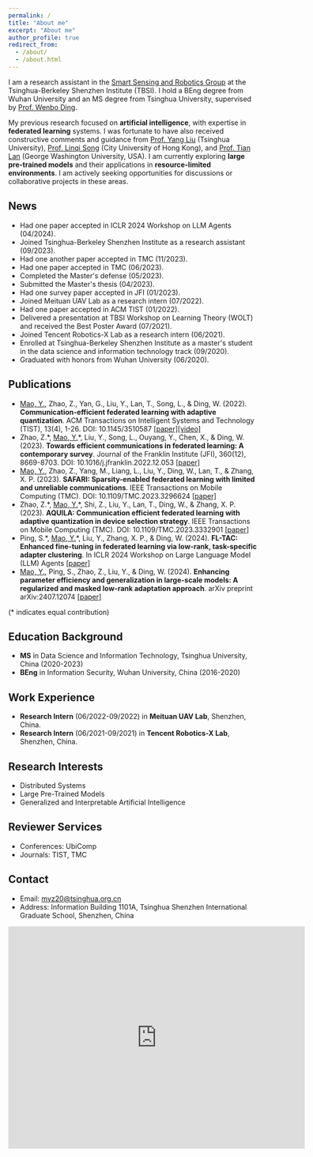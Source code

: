 ```yaml
---
permalink: /
title: "About me"
excerpt: "About me"
author_profile: true
redirect_from: 
  - /about/
  - /about.html
---
```


I am a research assistant in the [Smart Sensing and Robotics Group](https://ssr-group.net/) at the Tsinghua-Berkeley Shenzhen Institute (TBSI). I hold a BEng degree from Wuhan University and an MS degree from Tsinghua University, supervised by [Prof. Wenbo Ding](https://www.tbsi.edu.cn/dwb_en/main.htm).

My previous research focused on **artificial intelligence**, with expertise in **federated learning** systems. I was fortunate to have also received constructive comments and guidance from [Prof. Yang Liu](https://air.tsinghua.edu.cn/en/info/1046/1197.htm) (Tsinghua University), [Prof. Linqi Song](https://scholars.cityu.edu.hk/en/persons/linqi-song(a665d7a3-8847-404d-a56a-2b10b470327c).html) (City University of Hong Kong), and [Prof. Tian Lan](https://www.seas.gwu.edu/tian-lan) (George Washington University, USA). I am currently exploring **large pre-trained models** and their applications in **resource-limited environments**. I am actively seeking opportunities for discussions or collaborative projects in these areas.

News
------
- Had one paper accepted in ICLR 2024 Workshop on LLM Agents (04/2024).
- Joined Tsinghua-Berkeley Shenzhen Institute as a research assistant (09/2023).
- Had one another paper accepted in TMC (11/2023).
- Had one paper accepted in TMC (06/2023).
- Completed the Master's defense (05/2023).
- Submitted the Master's thesis (04/2023).
- Had one survey paper accepted in JFI (01/2023).
- Joined Meituan UAV Lab as a research intern (07/2022).
- Had one paper accepted in ACM TIST (01/2022).
- Delivered a presentation at TBSI Workshop on Learning Theory (WOLT) and received the Best Poster Award (07/2021).
- Joined Tencent Robotics-X Lab as a research intern (06/2021).
- Enrolled at Tsinghua-Berkeley Shenzhen Institute as a master's student in the data science and information technology track (09/2020).
- Graduated with honors from Wuhan University (06/2020).


Publications
------
- <u>Mao, Y.</u>, Zhao, Z., Yan, G., Liu, Y., Lan, T., Song, L., & Ding, W. (2022). **Communication-efficient federated learning with adaptive quantization**. ACM Transactions on Intelligent Systems and Technology (TIST), 13(4), 1-26. DOI: 10.1145/3510587 [\[paper\]](https://dl.acm.org/doi/full/10.1145/3510587)[\[video\]](https://youtu.be/aryLdgxRslc)
- Zhao, Z.\*, <u>Mao, Y.</u>\*, Liu, Y., Song, L., Ouyang, Y., Chen, X., & Ding, W. (2023). **Towards efficient communications in federated learning: A contemporary survey**. Journal of the Franklin Institute (JFI), 360(12), 8669-8703. DOI: 10.1016/j.jfranklin.2022.12.053 [\[paper\]](https://arxiv.org/abs/2208.01200)
- <u>Mao, Y.</u>, Zhao, Z., Yang, M., Liang, L., Liu, Y., Ding, W., Lan, T., & Zhang, X. P. (2023). **SAFARI: Sparsity-enabled federated learning with limited and unreliable communications**. IEEE Transactions on Mobile Computing (TMC). DOI: 10.1109/TMC.2023.3296624 [\[paper\]](https://ieeexplore.ieee.org/abstract/document/10185584/)
- Zhao, Z.\*, <u>Mao, Y.</u>\*, Shi, Z., Liu, Y., Lan, T., Ding, W., & Zhang, X. P. (2023). **AQUILA: Communication efficient federated learning with adaptive quantization in device selection strategy**. IEEE Transactions on Mobile Computing (TMC). DOI: 10.1109/TMC.2023.3332901 [\[paper\]](https://ieeexplore.ieee.org/abstract/document/10319317)
- Ping, S.\*, <u>Mao, Y.</u>\*, Liu, Y., Zhang, X. P., & Ding, W. (2024). **FL-TAC: Enhanced fine-tuning in federated learning via low-rank, task-specific adapter clustering**. In ICLR 2024 Workshop on Large Language Model (LLM) Agents [\[paper\]](https://openreview.net/forum?id=JDmAymuFFQ)
- <u>Mao, Y.</u>, Ping, S., Zhao, Z., Liu, Y., & Ding, W. (2024). **Enhancing parameter efficiency and generalization in large-scale models: A regularized and masked low-rank adaptation approach**. arXiv preprint arXiv:2407.12074 [\[paper\]](https://arxiv.org/abs/2407.12074)

(\* indicates equal contribution)
  
Education Background
------
- **MS** in Data Science and Information Technology, Tsinghua University, China (2020-2023)
- **BEng** in Information Security, Wuhan University, China (2016-2020)

Work Experience
------
- **Research Intern** (06/2022-09/2022) in **Meituan UAV Lab**, Shenzhen, China.
- **Research Intern** (06/2021-09/2021) in **Tencent Robotics-X Lab**, Shenzhen, China.

Research Interests
------
- Distributed Systems
- Large Pre-Trained Models
- Generalized and Interpretable Artificial Intelligence

Reviewer Services
------
- Conferences: UbiComp
- Journals: TIST, TMC

Contact
------
- Email: myz20@tsinghua.org.cn
- Address: Information Building 1101A, Tsinghua Shenzhen International Graduate School, Shenzhen, China

<iframe src="https://www.google.com/maps/embed?pb=!1m18!1m12!1m3!1d3683.6827114536864!2d113.96735877376993!3d22.590967332299805!2m3!1f0!2f0!3f0!3m2!1i1024!2i768!4f13.1!3m3!1m2!1s0x3403f28946a60645%3A0x4244adb2a8669d67!2z5riF5Y2O5aSn5a2m5rex5Zyz5Zu96ZmF56CU56m255Sf6Zmi!5e0!3m2!1szh-CN!2sus!4v1698898170625!5m2!1szh-CN!2sus" width="600" height="450" style="border:0;" allowfullscreen="" loading="lazy" referrerpolicy="no-referrer-when-downgrade"></iframe>
